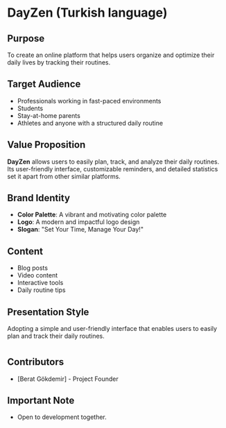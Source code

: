 # DayZen (Turkish language)

## Purpose
To create an online platform that helps users organize and optimize their daily lives by tracking their routines.

## Target Audience
- Professionals working in fast-paced environments
- Students
- Stay-at-home parents
- Athletes and anyone with a structured daily routine

## Value Proposition
**DayZen** allows users to easily plan, track, and analyze their daily routines. Its user-friendly interface, customizable reminders, and detailed statistics set it apart from other similar platforms.

## Brand Identity
- **Color Palette**: A vibrant and motivating color palette
- **Logo**: A modern and impactful logo design
- **Slogan**: "Set Your Time, Manage Your Day!"

## Content
- Blog posts
- Video content
- Interactive tools
- Daily routine tips

## Presentation Style
Adopting a simple and user-friendly interface that enables users to easily plan and track their daily routines.
#
## Contributors
- [Berat Gökdemir] - Project Founder

## **Important Note**
- Open to development together. 
